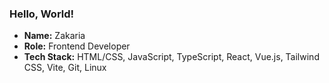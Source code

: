 ### Hello, World!

- **Name:** Zakaria  
- **Role:** Frontend Developer  
- **Tech Stack:** HTML/CSS, JavaScript, TypeScript, React, Vue.js, Tailwind CSS, Vite, Git, Linux  
